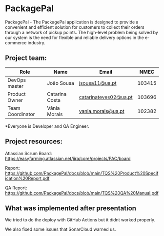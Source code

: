 # PackagePal

PackagePal - The PackagePal application is designed to provide a convenient and efficient solution for customers to collect their orders through a network of pickup points. The high-level problem being solved by our system is the need for flexible and reliable delivery options in the e-commerce industry.


## Project team:

| Role 	        |Name 	          |Email 	                  |NMEC   |
|---------------|-----------------|-------------------------|-------|
| DevOps master        |João Sousa 	    |jsousa11@ua.pt 	        |103415 |
| Product Owner     |Catarina Costa	|catarinateves02@ua.pt |103696  |
| Team Coordinator  |Vânia Morais     |vania.morais@ua.pt       |102382 |

*Everyone is Developer and QA Engineer.

## Project resources:

Atlassian Scrum Board: https://easyfarming.atlassian.net/jira/core/projects/PAC/board

Report: https://github.com/PackagePal/docs/blob/main/TQS%20Product%20Specification%20Report.pdf

QA Report: https://github.com/PackagePal/docs/blob/main/TQS%20QA%20Manual.pdf

## What was implemented after presentation

We tried to do the deploy with GitHub Actions but it didnt worked properly.

We also fixed some issues that SonarCloud warned us.
